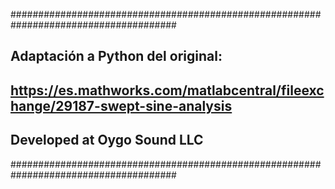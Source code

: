 ######################################################################################
## Adaptación a Python del original:
## https://es.mathworks.com/matlabcentral/fileexchange/29187-swept-sine-analysis
## Developed at Oygo Sound LLC
######################################################################################
